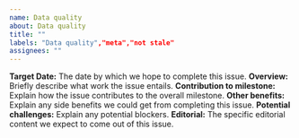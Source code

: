 ```yaml
---
name: Data quality
about: Data quality
title: ""
labels: "Data quality","meta","not stale"
assignees: ""
---
```

**Target Date:** The date by which we hope to complete this issue.
**Overview:** Briefly describe what work the issue entails.
**Contribution to milestone:** Explain how the issue contributes to the overall milestone.
**Other benefits:** Explain any side benefits we could get from completing this issue.
**Potential challenges:** Explain any potential blockers.
**Editorial:** The specific editorial content we expect to come out of this issue.
